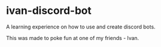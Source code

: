 # ivan-discord-bot
 
A learning experience on how to use and create discord bots.

This was made to poke fun at one of my friends - Ivan.
